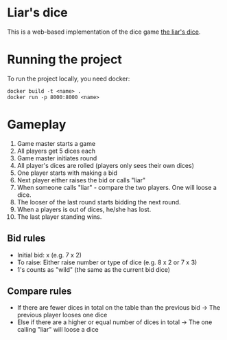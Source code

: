 # Liar's dice

This is a web-based implementation of the dice game [the liar's dice](https://en.wikipedia.org/wiki/Liar%27s_dice).

# Running the project

To run the project locally, you need docker:

```
docker build -t <name> .
docker run -p 8000:8000 <name>
```

# Gameplay
1. Game master starts a game
2. All players get 5 dices each
3. Game master initiates round
4. All player's dices are rolled (players only sees their own dices)
5. One player starts with making a bid
6. Next player either raises the bid or calls "liar"
7. When someone calls "liar" - compare the two players. One will loose a dice.
8. The looser of the last round starts bidding the next round.
9. When a players is out of dices, he/she has lost.
10. The last player standing wins.

## Bid rules
* Initial bid: <Number of dices> x <Type of dice> (e.g. 7 x 2)
* To raise: Either raise number or type of dice (e.g. 8 x 2 or 7 x 3)
* 1's counts as "wild" (the same as the current bid dice)

## Compare rules
* If there are fewer dices in total on the table than the previous bid
-> The previous player looses one dice
* Else if there are a higher or equal number of dices in total
-> The one calling "liar" will loose a dice
